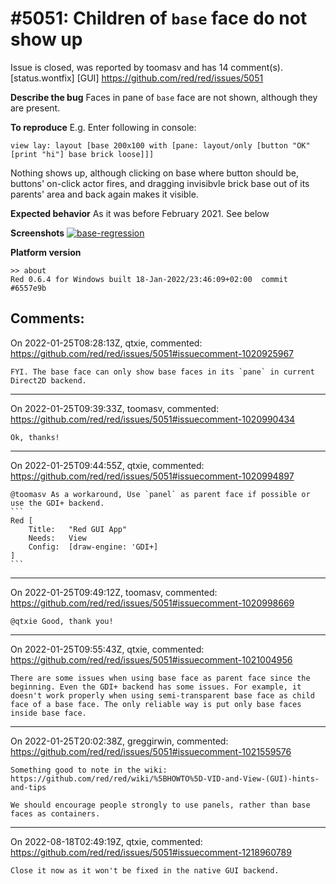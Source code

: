 
#5051: Children of `base` face do not show up
================================================================================
Issue is closed, was reported by toomasv and has 14 comment(s).
[status.wontfix] [GUI]
<https://github.com/red/red/issues/5051>

**Describe the bug**
Faces in pane of `base` face are not shown, although they are present.

**To reproduce**
E.g. Enter following in console:
```
view lay: layout [base 200x100 with [pane: layout/only [button "OK" [print "hi"] base brick loose]]]
```
Nothing shows up, although clicking on base where button should be, buttons' on-click actor fires, and dragging invisibvle brick base out of its parents' area and back again makes it visible.

**Expected behavior**
As it was before February 2021. See below

**Screenshots**
[![base-regression](https://toomasv.red/images/Errors/base-colors.gif)](https://toomasv.red/images/Errors/base-colors.gif)

**Platform version**
```
>> about
Red 0.6.4 for Windows built 18-Jan-2022/23:46:09+02:00  commit #6557e9b
```



Comments:
--------------------------------------------------------------------------------

On 2022-01-25T08:28:13Z, qtxie, commented:
<https://github.com/red/red/issues/5051#issuecomment-1020925967>

    FYI. The base face can only show base faces in its `pane` in current Direct2D backend.

--------------------------------------------------------------------------------

On 2022-01-25T09:39:33Z, toomasv, commented:
<https://github.com/red/red/issues/5051#issuecomment-1020990434>

    Ok, thanks!

--------------------------------------------------------------------------------

On 2022-01-25T09:44:55Z, qtxie, commented:
<https://github.com/red/red/issues/5051#issuecomment-1020994897>

    @toomasv As a workaround, Use `panel` as parent face if possible or use the GDI+ backend.
    ```
    Red [
    	Title:	 "Red GUI App"
    	Needs:	 View
    	Config:	 [draw-engine: 'GDI+]
    ]
    ```

--------------------------------------------------------------------------------

On 2022-01-25T09:49:12Z, toomasv, commented:
<https://github.com/red/red/issues/5051#issuecomment-1020998669>

    @qtxie Good, thank you!

--------------------------------------------------------------------------------

On 2022-01-25T09:55:43Z, qtxie, commented:
<https://github.com/red/red/issues/5051#issuecomment-1021004956>

    There are some issues when using base face as parent face since the beginning. Even the GDI+ backend has some issues. For example, it doesn't work properly when using semi-transparent base face as child face of a base face. The only reliable way is put only base faces inside base face.

--------------------------------------------------------------------------------

On 2022-01-25T20:02:38Z, greggirwin, commented:
<https://github.com/red/red/issues/5051#issuecomment-1021559576>

    Something good to note in the wiki: https://github.com/red/red/wiki/%5BHOWTO%5D-VID-and-View-(GUI)-hints-and-tips
    
    We should encourage people strongly to use panels, rather than base faces as containers.

--------------------------------------------------------------------------------

On 2022-08-18T02:49:19Z, qtxie, commented:
<https://github.com/red/red/issues/5051#issuecomment-1218960789>

    Close it now as it won't be fixed in the native GUI backend.

